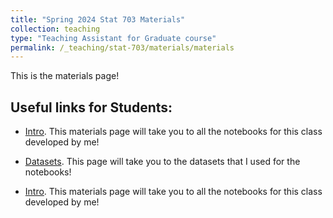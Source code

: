 ```yaml
---
title: "Spring 2024 Stat 703 Materials"
collection: teaching
type: "Teaching Assistant for Graduate course"
permalink: /_teaching/stat-703/materials/materials
---
```


This is the materials page!

## Useful links for Students:

- [Intro](../_teaching/stat-703/materials/Intro.html). This materials page will take you to all the notebooks for this class developed by me!

- [Datasets](../_teaching/stat-703/datasets/datasets.md). This page will take you to the datasets that I used for the notebooks!

- [Intro](/Intro.html/). This materials page will take you to all the notebooks for this class developed by me!
 
